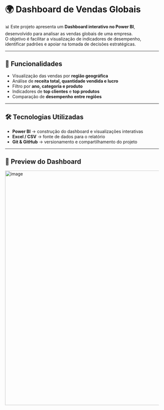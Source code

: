 # 🌍 Dashboard de Vendas Globais

📊 Este projeto apresenta um **Dashboard interativo no Power BI**, desenvolvido para analisar as vendas globais de uma empresa.  
O objetivo é facilitar a visualização de indicadores de desempenho, identificar padrões e apoiar na tomada de decisões estratégicas.

---

## 🚀 Funcionalidades

- Visualização das vendas por **região geográfica**  
- Análise de **receita total, quantidade vendida e lucro**  
- Filtro por **ano, categoria e produto**  
- Indicadores de **top clientes** e **top produtos**  
- Comparação de **desempenho entre regiões**

---

## 🛠️ Tecnologias Utilizadas

- **Power BI** → construção do dashboard e visualizações interativas  
- **Excel / CSV** → fonte de dados para o relatório  
- **Git & GitHub** → versionamento e compartilhamento do projeto  

---

## 📸 Preview do Dashboard

<img width="1366" height="768" alt="image" src="https://github.com/user-attachments/assets/79d44e52-85f1-45ab-901e-4de99a1813c0" />



